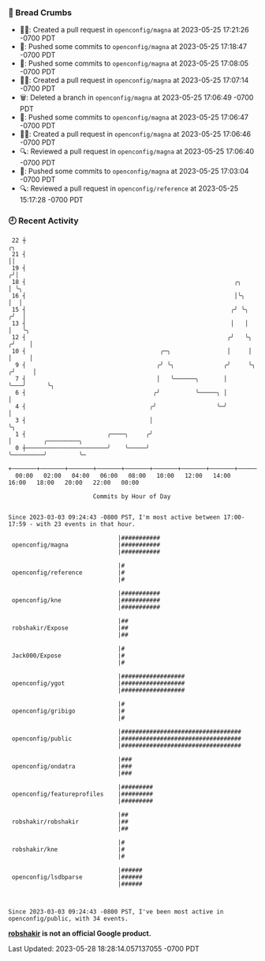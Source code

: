 ### 🍞 Bread Crumbs

 * ✍🏼: Created a pull request in `openconfig/magna` at 2023-05-25 17:21:26 -0700 PDT
 * 🚢: Pushed some commits to `openconfig/magna` at 2023-05-25 17:18:47 -0700 PDT
 * 🚢: Pushed some commits to `openconfig/magna` at 2023-05-25 17:08:05 -0700 PDT
 * ✍🏼: Created a pull request in `openconfig/magna` at 2023-05-25 17:07:14 -0700 PDT
 * 🗑: Deleted a branch in `openconfig/magna` at 2023-05-25 17:06:49 -0700 PDT
 * 🚢: Pushed some commits to `openconfig/magna` at 2023-05-25 17:06:47 -0700 PDT
 * ✍🏼: Created a pull request in `openconfig/magna` at 2023-05-25 17:06:46 -0700 PDT
 * 🔍: Reviewed a pull request in  `openconfig/magna` at 2023-05-25 17:06:40 -0700 PDT
 * 🚢: Pushed some commits to `openconfig/magna` at 2023-05-25 17:03:04 -0700 PDT
 * 🔍: Reviewed a pull request in  `openconfig/reference` at 2023-05-25 15:17:28 -0700 PDT

### 🕘 Recent Activity
```
 22 ┼                                                                        ╭╮
 21 ┤                                                                        ││
 19 ┤                                                                       ╭╯│
 18 ┤                                                           ╭╮          │ ╰╮
 16 ┤                                                           │╰╮         │  │
 15 ┤                                                          ╭╯ ╰╮       ╭╯  │
 13 ┤                                                          │   │       │   ╰╮
 12 ┤                                                         ╭╯   ╰╮     ╭╯    │
 10 ┤                                      ╭─╮                │     │     │     │
  9 ┤                                     ╭╯ ╰╮              ╭╯     ╰╮   ╭╯     │
  7 ┤                                     │   ╰──────╮       │       ╰───╯      ╰╮
  6 ┤                                    ╭╯          ╰─────╮ │                   │
  4 ┤                                   ╭╯                 ╰─╯                   │
  3 ┤                                   │                                        ╰╮
  1 ┤                       ╭────╮     ╭╯                                         │         ╭─────────╮
  0 ┼───────────────────────╯    ╰─────╯                                          ╰─────────╯         ╰─
    +───────+───────+───────+───────+───────+───────+───────+───────+───────+───────+───────+───────+────
  00:00   02:00   04:00   06:00   08:00   10:00   12:00   14:00   16:00   18:00   20:00   22:00   00:00   

						Commits by Hour of Day


Since 2023-03-03 09:24:43 -0800 PST, I'm most active between 17:00-17:59 - with 23 events in that hour.

```



```
                               |###########
 openconfig/magna              |###########
                               |###########

                               |#
 openconfig/reference          |#
                               |#

                               |###########
 openconfig/kne                |###########
                               |###########

                               |##
 robshakir/Expose              |##
                               |##

                               |#
 Jack000/Expose                |#
                               |#

                               |##################
 openconfig/ygot               |##################
                               |##################

                               |#
 openconfig/gribigo            |#
                               |#

                               |##################################
 openconfig/public             |##################################
                               |##################################

                               |###
 openconfig/ondatra            |###
                               |###

                               |#########
 openconfig/featureprofiles    |#########
                               |#########

                               |##
 robshakir/robshakir           |##
                               |##

                               |#
 robshakir/kne                 |#
                               |#

                               |######
 openconfig/lsdbparse          |######
                               |######



Since 2023-03-03 09:24:43 -0800 PST, I've been most active in openconfig/public, with 34 events.

```
**[robshakir](mailto:robjs@google.com) is not an official Google product.**  


Last Updated: 2023-05-28 18:28:14.057137055 -0700 PDT
